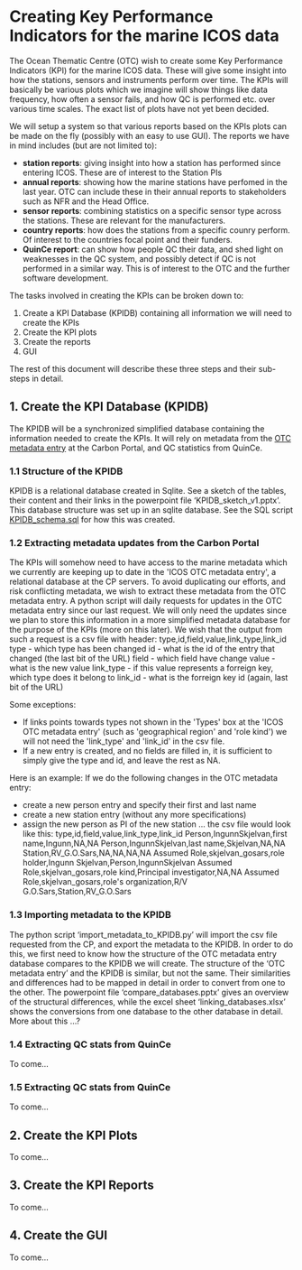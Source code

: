 
Creating Key Performance Indicators for the marine ICOS data
============================================================


The Ocean Thematic Centre (OTC) wish to create some Key Performance Indicators (KPI) for the marine ICOS data. These will give some insight into how the stations, sensors and instruments perform over time. The KPIs will basically be various plots which we imagine will show things like data frequency, how often a sensor fails, and how QC is performed etc. over various time scales. The exact list of plots have not yet been decided.

We will setup a system so that various reports based on the KPIs plots can be made on the fly (possibly with an easy to use GUI). The reports we have in mind includes (but are not limited to):
* **station reports**: giving insight into how a station has performed since entering ICOS. These are of interest to the Station PIs
* **annual reports**: showing how the marine stations have perfomed in the last year. OTC can include these in their annual reports to stakeholders such as NFR and the Head Office.
* **sensor reports**: combining statistics on a specific sensor type across the stations. These are relevant for the manufacturers.
* **country reports**: how does the stations from a specific counry perform. Of interest to the countries focal point and their funders.
* **QuinCe report**: can show how people QC their data, and shed light on weaknesses in the QC system, and possibly detect if QC is not performed in a similar way. This is of interest to the OTC and the further software development.

The tasks involved in creating the KPIs can be broken down to:
1.	Create a KPI Database (KPIDB) containing all information we will need to create the KPIs
2.	Create the KPI plots
3.	Create the reports
4.	GUI

The rest of this document will describe these three steps and their sub-steps in detail.


## 1. Create the KPI Database (KPIDB) ##

The KPIDB will be a synchronized simplified database containing the information needed to create the KPIs. It will rely on metadata from the [OTC metadata entry](https://meta.icos-cp.eu/edit/otcentry/) at the Carbon Portal, and QC statistics from QuinCe.


### 1.1 Structure of the KPIDB ###
KPIDB is a relational database created in Sqlite. See a sketch of the tables, their content and their links in the powerpoint file ‘KPIDB_sketch_v1.pptx’.
This database structure was set up in an sqlite database. See the SQL script [KPIDB_schema.sql](/1.KPIDB/3_KPIDB_sql_schema) for how this was created.


### 1.2	Extracting metadata updates from the Carbon Portal ###
The KPIs will somehow need to have access to the marine metadata which we currently are keeping up to date in the 'ICOS OTC metadata entry', a relational database at the CP servers. To avoid duplicating our efforts, and risk conflicting metadata, we wish to extract these metadata from the OTC metadata entry.
A python script will daily requests for updates in the OTC metadata entry since our last request. We will only need the updates since we plan to store this information in a more simplified metadata database for the purpose of the KPIs (more on this later). We wish that the output from such a request is a csv file with header:
type,id,field,value,link_type,link_id
type - which type has been changed
id - what is the id of the entry that changed (the last bit of the URL)
field - which field have change
value - what is the new value
link_type - if this value represents a forreign key, which type does it belong to
link_id - what is the forreign key id (again, last bit of the URL)

Some exceptions:
* If links points towards types not shown in the 'Types' box at the 'ICOS OTC metadata entry' (such as 'geographical region' and 'role kind') we will not need the 'link_type' and 'link_id' in the csv file.
* If a new entry is created, and no fields are filled in, it is sufficient to simply give the type and id, and leave the rest as NA.

Here is an example: If we do the following changes in the OTC metadata entry:
* create a new person entry and specify their first and last name
* create a new station entry (without any more specifications)
* assign the new person as PI of the new station
... the csv file would look like this:
type,id,field,value,link_type,link_id
Person,IngunnSkjelvan,first name,Ingunn,NA,NA
Person,IngunnSkjelvan,last name,Skjelvan,NA,NA
Station,RV_G.O.Sars,NA,NA,NA,NA
Assumed Role,skjelvan_gosars,role holder,Ingunn Skjelvan,Person,IngunnSkjelvan
Assumed Role,skjelvan_gosars,role kind,Principal investigator,NA,NA
Assumed Role,skjelvan_gosars,role's organization,R/V G.O.Sars,Station,RV_G.O.Sars


### 1.3	Importing metadata to the KPIDB ###
The python script ‘import_metadata_to_KPIDB.py’ will import the csv file requested from the CP, and export the metadata to the KPIDB.
In order to do this, we first need to know how the structure of the OTC metadata entry database compares to the KPIDB we will create. The structure of the ‘OTC metadata entry’ and the KPIDB is similar, but not the same. Their similarities and differences had to be mapped in detail in order to convert from one to the other. The powerpoint file ‘compare_databases.pptx’ gives an overview of the structural differences, while the excel sheet ‘linking_databases.xlsx’ shows the conversions from one database to the other database in detail.
More about this …?


### 1.4	Extracting QC stats from QuinCe ###
To come…


### 1.5	Extracting QC stats from QuinCe ###
To come…


## 2.	Create the KPI Plots ##

To come…


## 3.	Create the KPI Reports ##

To come…


## 4.	Create the GUI ##

To come…

